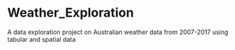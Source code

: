 # Weather_Exploration
A data exploration project on Australian weather data from 2007-2017 using tabular and spatial data
